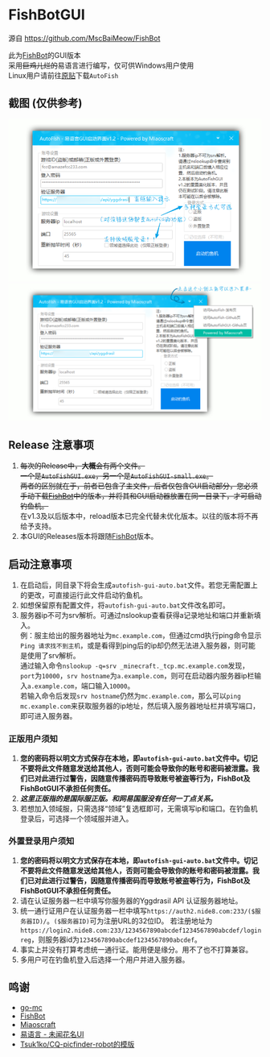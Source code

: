 # FishBotGUI
  
源自 https://github.com/MscBaiMeow/FishBot  
  
此为[FishBot](https://github.com/MscBaiMeow/FishBot)的GUI版本  
采用~~巨鸡儿烂的~~易语言进行编写，仅可供Windows用户使用  
Linux用户请前往[原贴](https://github.com/MscBaiMeow/FishBot/releases)下载```AutoFish```  

## 截图 (仅供参考)
![1](https://raw.githubusercontent.com/Amazefcc233/FishBotGUI/master/images/snipaste_20190813_001417.png)
![2](https://raw.githubusercontent.com/Amazefcc233/FishBotGUI/master/images/snipaste_20190813_001716.png)

## Release 注意事项

1. ~~每次的Release中，**大概**会有两个文件。  
  一个是```AutoFishGUI.exe```，另一个是```AutoFishGUI-small.exe```。  
  两者的区别就在于，前者已包含了主文件，后者仅包含GUI启动部分，您必须手动下载[FishBot](https://github.com/MscBaiMeow/FishBot/releases)中的版本，并将其和GUI启动器放置在同一目录下，才可启动钓鱼机。~~  
  在v1.3及以后版本中，reload版本已完全代替未优化版本。以往的版本将不再给予支持。
2. 本GUI的Releases版本将跟随[FishBot](https://github.com/MscBaiMeow/FishBot/)版本。

## 启动注意事项

1. 在启动后，同目录下将会生成```autofish-gui-auto.bat```文件。若您无需配置上的更改，可直接运行此文件启动钓鱼机。
2. 如想保留原有配置文件，将```autofish-gui-auto.bat```文件改名即可。
3. 服务器ip不可为srv解析。可通过nslookup查看获得a记录地址和端口并重新填入。  
例：服主给出的服务器地址为```mc.example.com```，但通过cmd执行ping命令显示```Ping 请求找不到主机```，或是看得到ping后的ip却仍然无法进入服务器，则可能是使用了srv解析。  
通过输入命令```nslookup -q=srv _minecraft._tcp.mc.example.com```发现，```port```为```10000```，```srv hostname```为```a.example.com```，则可在启动器内服务器ip栏输入```a.example.com```，端口输入```10000```。  
若输入命令后发现```srv hostname```仍然为```mc.example.com```，那么可以```ping mc.example.com```来获取服务器的ip地址，然后填入服务器地址栏并填写端口，即可进入服务器。

### 正版用户须知

1. **您的密码将以明文方式保存在本地，即```autofish-gui-auto.bat```文件中。切记不要将此文件随意发送给其他人，否则可能会导致你的账号和密码被泄露。我们已对此进行过警告，因随意传播密码而导致账号被盗等行为，FishBot及FishBotGUI不承担任何责任。**
2. ***这里正版指的是国际服正版。和网易国服没有任何一丁点关系。***
3. 若想加入领域服，只需选择“领域”复选框即可，无需填写ip和端口。在钓鱼机登录后，可选择一个领域服并进入。

### 外置登录用户须知

1. **您的密码将以明文方式保存在本地，即```autofish-gui-auto.bat```文件中。切记不要将此文件随意发送给其他人，否则可能会导致你的账号和密码被泄露。我们已对此进行过警告，因随意传播密码而导致账号被盗等行为，FishBot及FishBotGUI不承担任何责任。**
2. 请在认证服务器一栏中填写你服务器的Yggdrasil API 认证服务器地址。
3. 统一通行证用户在认证服务器一栏中填写```https://auth2.nide8.com:233/($服务器ID)/```。```($服务器ID)```可为注册URL的32位ID。
  若注册地址为```https://login2.nide8.com:233/1234567890abcdef1234567890abcdef/loginreg```，则服务器id为```1234567890abcdef1234567890abcdef```。
4. 事实上并没有打算考虑统一通行证。能用便是缘分。用不了也不打算兼容。
5. 多用户可在钓鱼机登入后选择一个用户并进入服务器。

## 鸣谢

- [go-mc](https://github.com/Tnze/go-mc)
- [FishBot](https://github.com/MscBaiMeow/FishBot)
- [Miaoscraft](https://github.com/miaoscraft/)
- [易语言 - 未闻花名UI](https://bbs.125.la/home.php?mod=space&uid=378021)
- [Tsuk1ko/CQ-picfinder-robot的模版](https://github.com/Tsuk1ko/CQ-picfinder-robot)
